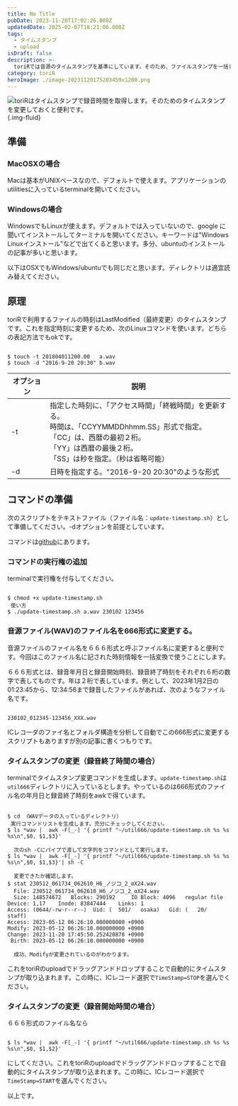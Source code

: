 ```yaml
---
title: No Title
pubDate: 2023-11-20T17:02:26.000Z
updatedDate: 2025-02-07T18:21:06.000Z
tags:
  - タイムスタンプ
  - upload
isDraft: false
description: >-
  toriRでは音源のタイムスタンプを基準にしています。そのため、ファイルスタンプを一括して変更したくなります。その方法を書いてみました。コマンドラインを使います。
category: toriR
heroImage: ./image-20231120175203459x1200.png
---
```


![toriRはタイムスタンプで録音時間を取得します。そのためのタイムスタンプを変更しておくと便利です。](https://object-storage.tyo2.conoha.io/v1/nc_.../blog-astro-assets/image-20231120175203459x1200.png){.img-fluid}

## 準備

### MacOSXの場合

Macは基本がUNIXベースなので、デフォルトで使えます。アプリケーションのutilitiesに入っているterminalを開いてください。

### Windowsの場合

WindowsでもLinuxが使えます。デフォルトでは入っていないので、google に聞いてインストールしてターミナルを開いてください。キーワードは"Windows Linuxインストール"などで出てくると思います。多分、ubuntuのインストールの記事が多いと思います。

以下はOSXでもWindows/ubuntuでも同じだと思います。ディレクトリは適宜読み替えてください。

## 原理

toriRで利用するファイルの時刻はLastModified（最終変更）のタイムスタンプです。これを指定時刻に変更するため、次のLinuxコマンドを使います。どちらの表記方法でもokです。

<pre><code>
$ touch -t 201804011200.00   a.wav
$ touch -d "2016-9-20 20:30" b.wav
</code></pre>

| オプション | 説明                                                         |
| ---------- | ------------------------------------------------------------ |
| -t         | 指定した時刻に、「アクセス時間」「終戦時間」を更新する。<br /> 時間は、「CCYYMMDDhhmm.SS」形式で指定。 <br />「CC」は、西暦の最初２桁。 <br />「YY」は西暦の最後２桁。 <br />「SS」は秒を指定。（秒は省略可能） |
| -d         | 日時を指定する。"2016-9-20 20:30"のような形式                |

## コマンドの準備

次のスクリプトをテキストファイル（ファイル名：`update-timestamp.sh`）として準備してください。-dオプションを前提としています。

コマンドは[github](https://github.com/woodie2wopper/666util)にあります。

### コマンドの実行権の追加

terminalで実行権を付与してください。

<pre><code>
$ chmod +x update-timestamp.sh
 使い方
$ ./update-timestamp.sh a.wav 230102 123456
</code></pre>

### 音源ファイル(WAV)のファイル名を666形式に変更する。

音源ファイルのファイル名を６６６形式と呼ぶファイル名に変更すると便利です。今回はこのファイル名に記された時刻情報を一括変換で使うことにします。

６６６形式とは、録音年月日と録音開始時刻、録音終了時刻をそれぞれ６桁の数字で表してものです。年は２桁で表しています。例として、2023年1月2日の01:23:45から、12:34:56まで録音したファイルがあれば、次のようなファイル名です。

<pre><code>
230102_012345-123456_XXX.wav
</code></pre>

ICレコーダのファイ名とフォルダ構造を分析して自動でこの666形式に変更するスクリプトもありますが別の記事に書くつもりです。

### タイムスタンプの変更（録音終了時間の場合）

terminalでタイムスタンプ変更コマンドを生成します。`update-timestamp.sh`は`util666`ディレクトリに入っているとします。やっているのは666形式のファイル名の年月日と録音終了時刻をawkで得ています。

<pre><code>
$ cd （WAVデータの入っているディレクトリ）
 実行コマンドリストを生成します。充分にチェックしてください。
$ ls *wav |  awk -F[_-] '{ printf "~/util666/update-timestamp.sh %s %s %s\n",$0, $1,$3}'

  次のsh -Cにパイプで渡して文字列をコマンドとして実行します。
$ ls *wav |  awk -F[_-] '{ printf "~/util666/update-timestamp.sh %s %s %s\n",$0, $1,$3}'| sh -C

  変更できたか確認します。
$ stat 230512_061734_062610_H6_ノジコ_2_αX24.wav 
  File: 230512_061734_062610_H6_ノジコ_2_αX24.wav
  Size: 148574672 	Blocks: 290192     IO Block: 4096   regular file
Device: 1,17	Inode: 83847444    Links: 1
Access: (0644/-rw-r--r--)  Uid: (  501/   osaka)   Gid: (   20/   staff)
Access: 2023-05-12 06:26:10.000000000 +0900
Modify: 2023-05-12 06:26:10.000000000 +0900
Change: 2023-11-20 17:45:50.252420878 +0900
 Birth: 2023-05-12 06:26:10.000000000 +0900

  成功、Modifyが変更されているのがわかります。
</code></pre>

これをtoriRのuploadでドラッグアンドドロップすることで自動的にタイムスタンプが取り込まれます。この時に、ICレコード選択で`TimeStamp=STOP`を選んでください。

### タイムスタンプの変更（録音開始時間の場合）

６６６形式のファイル名なら

<code>
$ ls *wav |  awk -F[_-] '{ printf "~/util666/update-timestamp.sh %s %s %s\n",$0, $1,$2}'
</code>

にしてください。これをtoriRのuploadでドラッグアンドドロップすることで自動的にタイムスタンプが取り込まれます。この時に、ICレコード選択で`TimeStamp=START`を選んでください。





以上です。
